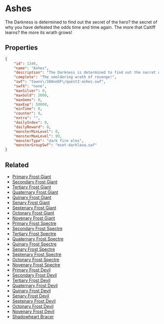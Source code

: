 # Ashes

The Darkness is determined to find out the secret of the hero? the secret of why you have defeated the odds time and time again. The more that Caitiff learns? the more its wrath grows!

## Properties

```json
{
    "id": 1346,
    "name": "Ashes",
    "description": "The Darkness is determined to find out the secret of the hero? the secret of why you have defeated the odds time and time again. The more that Caitiff learns? the more its wrath grows!",
    "complete": "The smoldering wrath of revenge!",
    "swf": "towns\/10AnnDF\/quest3-ashes.swf",
    "swfX": "none",
    "maxSilver": 0,
    "maxGold": 2000,
    "maxGems": 0,
    "maxExp": 50000,
    "minTime": 0,
    "counter": 0,
    "extra": "",
    "dailyIndex": 0,
    "dailyReward": 0,
    "monsterMinLevel": 0,
    "monsterMaxLevel": 99,
    "monsterType": "dark fire eles",
    "monsterGroupSwf": "mset-darklava.swf"
}
```

## Related

- [Primary Frost Giant](../items/15656-primary-frost-giant.md)
- [Secondary Frost Giant](../items/15657-secondary-frost-giant.md)
- [Tertiary Frost Giant](../items/15658-tertiary-frost-giant.md)
- [Quaternary Frost Giant](../items/15659-quaternary-frost-giant.md)
- [Quinary Frost Giant](../items/15660-quinary-frost-giant.md)
- [Senary Frost Giant](../items/15661-senary-frost-giant.md)
- [Septenary Frost Giant](../items/15662-septenary-frost-giant.md)
- [Octonary Frost Giant](../items/15663-octonary-frost-giant.md)
- [Novenary Frost Giant](../items/15664-novenary-frost-giant.md)
- [Primary Frost Spectre](../items/15665-primary-frost-spectre.md)
- [Secondary Frost Spectre](../items/15666-secondary-frost-spectre.md)
- [Tertiary Frost Spectre](../items/15667-tertiary-frost-spectre.md)
- [Quaternary Frost Spectre](../items/15668-quaternary-frost-spectre.md)
- [Quinary Frost Spectre](../items/15669-quinary-frost-spectre.md)
- [Senary Frost Spectre](../items/15670-senary-frost-spectre.md)
- [Septenary Frost Spectre](../items/15671-septenary-frost-spectre.md)
- [Octonary Frost Spectre](../items/15672-octonary-frost-spectre.md)
- [Novenary Frost Spectre](../items/15673-novenary-frost-spectre.md)
- [Primary Frost Devil](../items/15674-primary-frost-devil.md)
- [Secondary Frost Devil](../items/15675-secondary-frost-devil.md)
- [Tertiary Frost Devil](../items/15676-tertiary-frost-devil.md)
- [Quaternary Frost Devil](../items/15677-quaternary-frost-devil.md)
- [Quinary Frost Devil](../items/15678-quinary-frost-devil.md)
- [Senary Frost Devil](../items/15679-senary-frost-devil.md)
- [Septenary Frost Devil](../items/15680-septenary-frost-devil.md)
- [Octonary Frost Devil](../items/15681-octonary-frost-devil.md)
- [Novenary Frost Devil](../items/15682-novenary-frost-devil.md)
- [Shadowheart Bracer](../items/15997-shadowheart-bracer.md)

